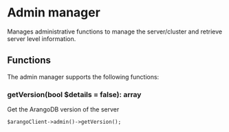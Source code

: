 # Admin manager

Manages administrative functions to manage the server/cluster and retrieve server level information.

## Functions
The admin manager supports the following functions:

### getVersion(bool $details = false): array
Get the ArangoDB version of the server

```
$arangoClient->admin()->getVersion();
```